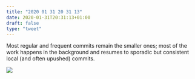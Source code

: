 ```yaml
---
title: "2020 01 31 20 31 13"
date: 2020-01-31T20:31:13+01:00
draft: false
type: "tweet"
---
```

Most regular and frequent commits remain the smaller ones; most of the work happens in the background and resumes to sporadic but consistent local (and often upushed) commits.

![](/img/2020-01-31-20-31-15.png)
